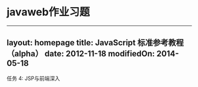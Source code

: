 # javaweb作业习题
---
layout: homepage
title: JavaScript 标准参考教程（alpha）
date: 2012-11-18
modifiedOn: 2014-05-18
---
任务 4: JSP与前端深入
